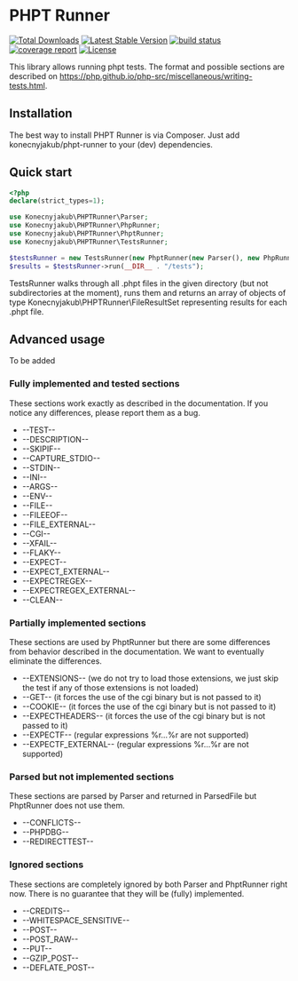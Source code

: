 PHPT Runner
================

[![Total Downloads](https://poser.pugx.org/konecnyjakub/phpt-runner/downloads)](https://packagist.org/packages/konecnyjakub/phpt-runner) [![Latest Stable Version](https://poser.pugx.org/konecnyjakub/phpt-runner/v/stable)](https://gitlab.com/konecnyjakub/phpt-runner/-/releases) [![build status](https://gitlab.com/konecnyjakub/phpt-runner/badges/master/pipeline.svg?ignore_skipped=true)](https://gitlab.com/konecnyjakub/phpt-runner/-/commits/master) [![coverage report](https://gitlab.com/konecnyjakub/phpt-runner/badges/master/coverage.svg)](https://gitlab.com/konecnyjakub/phpt-runner/-/commits/master) [![License](https://poser.pugx.org/konecnyjakub/phpt-runner/license)](https://gitlab.com/konecnyjakub/phpt-runner/-/blob/master/LICENSE.md)

This library allows running phpt tests. The format and possible sections are described on https://php.github.io/php-src/miscellaneous/writing-tests.html.

Installation
------------

The best way to install PHPT Runner is via Composer. Just add konecnyjakub/phpt-runner to your (dev) dependencies.

Quick start
-----------

```php
<?php
declare(strict_types=1);

use Konecnyjakub\PHPTRunner\Parser;
use Konecnyjakub\PHPTRunner\PhpRunner;
use Konecnyjakub\PHPTRunner\PhptRunner;
use Konecnyjakub\PHPTRunner\TestsRunner;

$testsRunner = new TestsRunner(new PhptRunner(new Parser(), new PhpRunner()));
$results = $testsRunner->run(__DIR__ . "/tests");
```

TestsRunner walks through all .phpt files in the given directory (but not subdirectories at the moment), runs them and returns an array of objects of type Konecnyjakub\PHPTRunner\FileResultSet representing results for each .phpt file.

Advanced usage
--------------

To be added

### Fully implemented and tested sections

These sections work exactly as described in the documentation. If you notice any differences, please report them as a bug.

* --TEST--
* --DESCRIPTION--
* --SKIPIF--
* --CAPTURE_STDIO--
* --STDIN--
* --INI--
* --ARGS--
* --ENV--
* --FILE--
* --FILEEOF--
* --FILE_EXTERNAL--
* --CGI--
* --XFAIL--
* --FLAKY--
* --EXPECT--
* --EXPECT_EXTERNAL--
* --EXPECTREGEX--
* --EXPECTREGEX_EXTERNAL--
* --CLEAN--

### Partially implemented sections

These sections are used by PhptRunner but there are some differences from behavior described in the documentation. We want to eventually eliminate the differences.

* --EXTENSIONS-- (we do not try to load those extensions, we just skip the test if any of those extensions is not loaded)
* --GET-- (it forces the use of the cgi binary but is not passed to it)
* --COOKIE-- (it forces the use of the cgi binary but is not passed to it)
* --EXPECTHEADERS-- (it forces the use of the cgi binary but is not passed to it)
* --EXPECTF-- (regular expressions %r...%r are not supported)
* --EXPECTF_EXTERNAL-- (regular expressions %r...%r are not supported)

### Parsed but not implemented sections

These sections are parsed by Parser and returned in ParsedFile but PhptRunner does not use them.

* --CONFLICTS--
* --PHPDBG--
* --REDIRECTTEST--

### Ignored sections

These sections are completely ignored by both Parser and PhptRunner right now. There is no guarantee that they will be (fully) implemented.

* --CREDITS--
* --WHITESPACE_SENSITIVE--
* --POST--
* --POST_RAW--
* --PUT--
* --GZIP_POST--
* --DEFLATE_POST--
